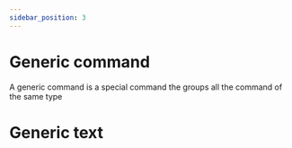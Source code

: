 ```yaml
---
sidebar_position: 3
---
```


# Generic command

A generic command is a special command the groups all the command of the same type

# Generic text
